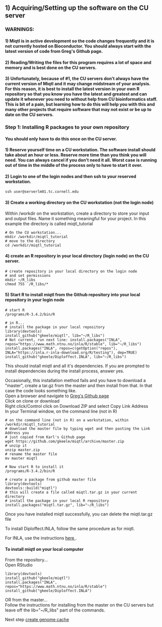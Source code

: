 
## 1) Acquiring/Setting up the software on the CU server

### WARNINGS:  
#### 1) Miqtl is in active development so the code changes frequently and it is not currently hosted on Bioconductor. You should always start with the latest version of code from Greg's Github page.  
#### 2) Reading/Writing the files for this program requires a lot of space and memory and is best done on the CU servers.  
#### 3) Unfortunately, because of #1, the CU servers don't always have the current version of Miqtl and it may change midstream of your analysis.  For this reason, it is best to install the latest version in your own R repository so that you know you have the latest and greatest and can update it whenever you need to without help from CU bioinformatics staff. This is bit of a pain, but learning how to do this will help you with this and many other projects that require software that may not exist or be up to date on the CU servers. 

### Step 1: Installing R packages to your own repository  

#### You should only have to do this once on the CU server.

#### 1) Reserve yourself time on a CU workstation.  The software install should take about an hour or less. Reserve more time than you think you will need. You can always cancel if you don't need it all. Worst case is running out of time in the middle of the process only to have to start it over. 

#### 2) Login to one of the login nodes and then ssh to your reserved workstation.
```
ssh user@serverlm01.tc.cornell.edu
```
#### 3) Create a working directory on the CU workstation (not the login node)
Within /workdir on the workstation, create a directory to store your input and output files.  Name it something meaningful for your project.   In this example the directory is called miqtl_tutorial  
```
# On the CU workstation...
mkdir /workdir/miqtl_tutorial
# move to the directory
cd /workdir/miqtl_tutorial
```
#### 4) create an R repository in your local directory (login node) on the CU server.
```
# create repository in your local directory on the login node
# and set permissions 
mkdir ~/R_libs
chmod 755 `/R_libs/*
```
#### 5)  Start R to install miqtl from the Github repository into your local repository in your login node  
```
# start R 
/programs/R-3.4.2/bin/R

# in R...
# install the package in your local repository
library(devtools)
install_github("gkeele/miqtl", lib="~/R_libs")
# Not current, run next line: install.packages("INLA", repos="https://www.math.ntnu.no/inla/R/stable", lib="~/R_libs")
install.packages("INLA", repos=c(getOption("repos"), INLA="https://inla.r-inla-download.org/R/testing"), dep=TRUE)
install_github("gkeele/Diploffect.INLA", lib="~/R_libs")
```
This should install miqtl and all it's dependencies.  If you are prompted to install dependencies during the install process, answer yes.

Occasionally, this installation method fails and you have to download a "master", create a tar.gz from the master and then install from that.  In that case the code looks something like.  
Open a browser and navigate to [Greg's Github page ](https://github.com/gkeele/miqtl)  
Click on clone or download  
Right click/Control click on Download ZIP and select Copy Link Address  
In your Terminal window, on the command line (not in R) 
```
# on the command line (not in R) on a workstation, within /workdir/miqtl_tutorial
# download the master file by typing wget and then pasting the Link Address you
# just copied from Karl's Github page
wget https://github.com/gkeele/miqtl/archive/master.zip
# unzip it
unzip master.zip
# rename the master file
mv master miqtl

# Now start R to install it
/programs/R-3.4.2/bin/R

# create a package from github master file
library(devtools)
devtools::build("miqtl")
# this will create a file called miqtl.tar.gz in your current directory
# install the package in your local R repository
install.packages("miqtl.tar.gz", lib="~/R_libs")
```
Once you have installed miqtl successfully, you can delete the miqtl.tar.gz file  

To install Diploffect.INLA, follow the same procedure as for miqtl.

For INLA, use the instructions [here ](http://www.r-inla.org/download).

#### To install miqtl on your local computer
From the repository...  
Open RStudio  
```
library(devtools)
install_github("gkeele/miqtl")
install.packages("INLA", repos="https://www.math.ntnu.no/inla/R/stable")
install_github("gkeele/Diploffect.INLA")
```
OR from the master...  
Follow the instructions for installing from the master on the CU servers but leave off the lib="~/R_libs" part of the commands.


Next step [create genome cache](https://github.com/Sethupathy-Lab/MIQTL/blob/master/Miqtl.CreateGenomeCache.md)
